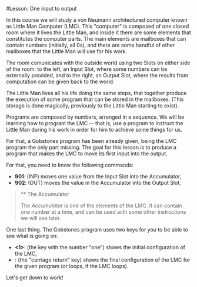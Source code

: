 #Lesson: One input to output

In this course we will study a von Neumann architectured computer known as Little Man Computer (LMC).
This "computer" is composed of one closed room where it lives the Little Man, and inside it there 
are some elements that constitutes the computer parts.
The main elements are mailboxes that can contain numbers (initially, all 0s), and there are some 
handful of other mailboxes that the Little Man will use for his work.

The room comunicates with the outside world using two Slots on either side of the room: to the left, 
an Input Slot, where some numbers can be externally provided, and to the right, an Output Slot, where
the results from computation can be given back to the world.

The Little Man lives all his life doing the same steps, that together produce the execution of some 
program that can be stored in the mailboxes. 
(This storage is done magically, previously to the Little Man starting to exist).

Programs are composed by numbers, arranged in a sequence.
We will be learning how to program the LMC -- that is, use a program to instruct the Little Man during
his work in order for him to achieve some things for us.

For that, a Gobstones program has been already given, being the LMC program the only part missing.
The goal for this lesson is to produce a program that makes the LMC to move its first input into the output.

For that, you need to know the following commands:
+ **901**: (INP) moves one value from the Input Slot into the Accumulator,
+ **902**: (OUT) moves the value in the Accumulator into the Output Slot.

> ** The Accumulator
>
> The *Accumulator* is one of the elements of the LMC. 
> It can contain one number at a time, and can be used with some other instructions we will see later.

One last thing. The Gobstones program uses two keys for you to be able to see what is going on:
+ **<1>**: (the key with the number "one") shows the initial configuration of the LMC,
+ **<RET>**: (the "carriage return" key) shows the final configuration of the LMC for the given program (or loops, if the LMC loops).

Let's get down to work!